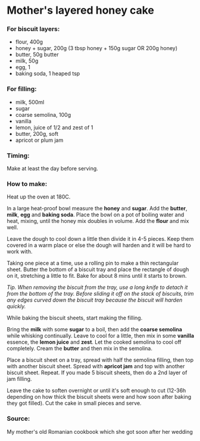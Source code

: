 # Mother's layered honey cake

### For biscuit layers:
* flour, 400g
* honey + sugar, 200g (3 tbsp honey + 150g sugar OR 200g honey)
* butter, 50g butter
* milk, 50g
* egg, 1
* baking soda, 1 heaped tsp

### For filling:
* milk, 500ml
* sugar
* coarse semolina, 100g
* vanilla
* lemon, juice of 1/2 and zest of 1
* butter, 200g, soft
* apricot or plum jam

### Timing:

Make at least the day before serving.


### How to make:

Heat up the oven at 180C.

In a large heat-proof bowl measure the **honey** and **sugar**. Add the **butter**, **milk**, **egg** and **baking soda**. Place the bowl on a pot of boiling water and heat, mixing, until the honey mix doubles in volume. Add the **flour** and mix well.

Leave the dough to cool down a little then divide it in 4-5 pieces. Keep them covered in a warm place or else the dough will harden and it will be hard to work with.

Taking one piece at a time, use a rolling pin to make a thin rectangular sheet. Butter the bottom of a biscuit tray and place the rectangle of dough on it, stretching a little to fit. Bake for about 8 mins until it starts to brown. 

*Tip. When removing the biscuit from the tray, use a long knife to detach it from the bottom of the tray. Before sliding it off on the stack of biscuits, trim any edges curved down the biscuit tray because the biscuit will harden quickly.*

While baking the biscuit sheets, start making the filling. 

Bring the **milk** with some **sugar** to a boil, then add the **coarse semolina** while whisking continually. Leave to cool for a little, then mix in some **vanilla** essence, the **lemon juice** and **zest**. Let the cooked semolina to cool off completely. Cream the **butter** and then mix in the semolina.

Place a biscuit sheet on a tray, spread with half the semolina filling, then top with another biscuit sheet. Spread with **apricot jam** and top with another biscuit sheet. Repeat. If you made 5 biscuit sheets, then do a 2nd layer of jam filling.

Leave the cake to soften overnight or until it's soft enough to cut (12-36h depending on how thick the biscuit sheets were and how soon after baking they got filled). Cut the cake in small pieces and serve.


### Source:

My mother's old Romanian cookbook which she got soon after her wedding
